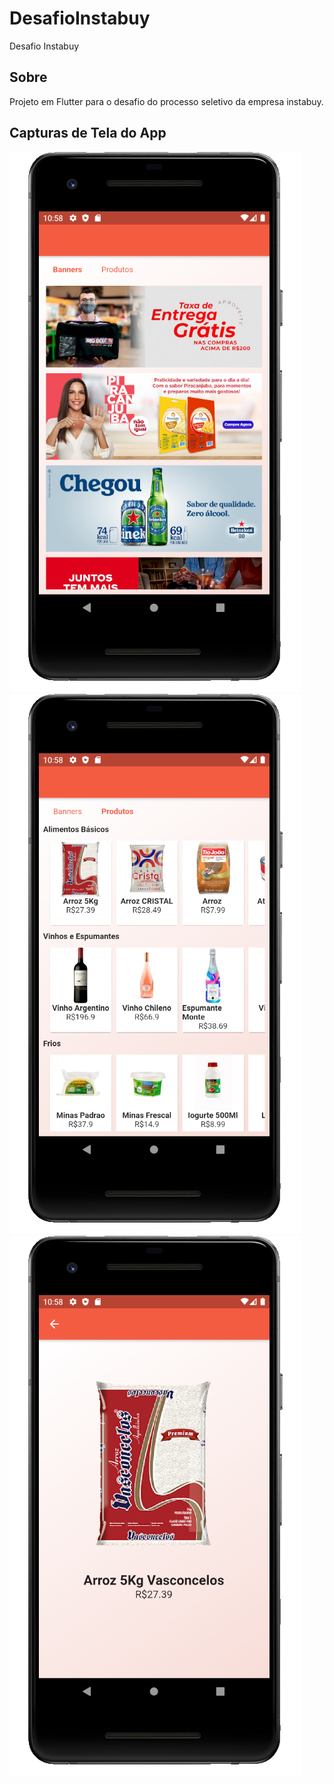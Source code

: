 # DesafioInstabuy

Desafio Instabuy

## Sobre

Projeto em Flutter para o desafio do processo seletivo da empresa instabuy.

## Capturas de Tela do App
<img src='./screenshoots/Captura1.png'>
<img src='./screenshoots/Captura2.png'>
<img src='./screenshoots/Captura3.png'>